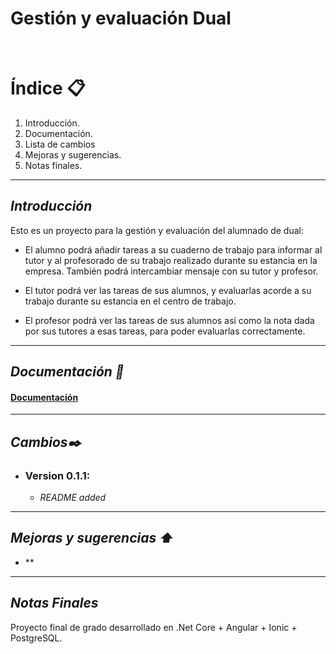 # Gestión y evaluación Dual


<br>

# Índice 📋
1. Introducción.
2. Documentación.
4. Lista de cambios
5. Mejoras y sugerencias.
6. Notas finales.


---
## *Introducción*
Esto es un proyecto para la gestión y evaluación del alumnado de dual:

- El alumno podrá añadir tareas a su cuaderno de trabajo para informar al tutor y al profesorado de su trabajo realizado durante su estancia en la empresa. También podrá intercambiar mensaje con su tutor y profesor.

- El tutor podrá ver las tareas de sus alumnos, y evaluarlas acorde a su trabajo durante su estancia en el centro de trabajo.

- El profesor podrá ver las tareas de sus alumnos así como la nota dada por sus tutores a esas tareas, para poder evaluarlas correctamente.

---

## *Documentación 📘*

#### [Documentación](https://drive.google.com/file/d/17VzcuEtFlpb9p9cFLYzbbBroSoy6BnXD/view?usp=sharing)
---

## *Cambios✒️*

- ### Version 0.1.1:
  - *README added*


---

## *Mejoras y sugerencias :arrow_up:*

- **

---
## *Notas Finales*
Proyecto final de grado desarrollado en .Net Core + Angular + Ionic + PostgreSQL.